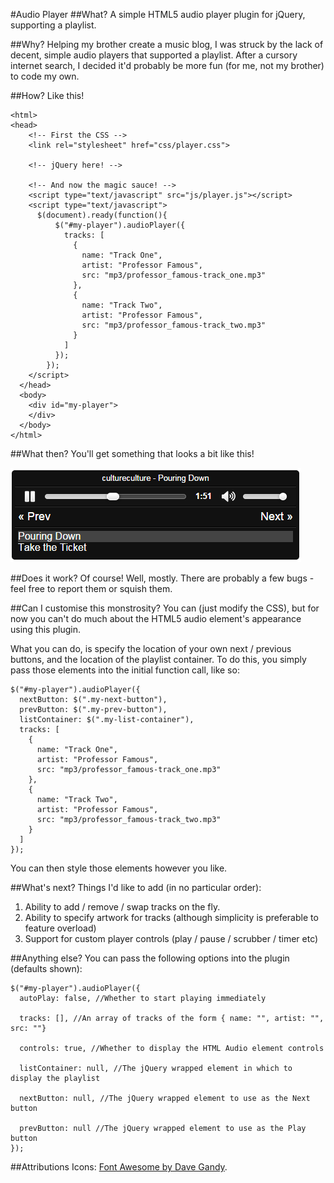 #Audio Player
##What?
A simple HTML5 audio player plugin for jQuery, supporting a playlist.

##Why?
Helping my brother create a music blog, I was struck by the lack of decent,
simple audio players that supported a playlist. After a cursory internet search,
I decided it'd probably be more fun (for me, not my brother) to code my own.

##How?
Like this!

    <html>
    <head>
        <!-- First the CSS -->
        <link rel="stylesheet" href="css/player.css">

        <!-- jQuery here! -->

        <!-- And now the magic sauce! -->
        <script type="text/javascript" src="js/player.js"></script>
        <script type="text/javascript">
          $(document).ready(function(){
              $("#my-player").audioPlayer({
                tracks: [
                  {
                    name: "Track One",
                    artist: "Professor Famous",
                    src: "mp3/professor_famous-track_one.mp3"
                  },
                  {
                    name: "Track Two",
                    artist: "Professor Famous",
                    src: "mp3/professor_famous-track_two.mp3"
                  }
                ]
              });
            });
        </script>
      </head>
      <body>
        <div id="my-player">
        </div>
      </body>
    </html>

##What then?
You'll get something that looks a bit like this!

![Default View](img/default.png)

##Does it work?
Of course! Well, mostly. There are probably a few bugs - feel free to report them or squish them.

##Can I customise this monstrosity?
You can (just modify the CSS), but for now you can't do much about the HTML5 audio element's appearance using this plugin.

What you can do, is specify the location of your own next / previous buttons, and the location of the playlist container.
To do this, you simply pass those elements into the initial function call, like so:

    $("#my-player").audioPlayer({
      nextButton: $(".my-next-button"),
      prevButton: $(".my-prev-button"),
      listContainer: $(".my-list-container"),
      tracks: [
        {
          name: "Track One",
          artist: "Professor Famous",
          src: "mp3/professor_famous-track_one.mp3"
        },
        {
          name: "Track Two",
          artist: "Professor Famous",
          src: "mp3/professor_famous-track_two.mp3"
        }
      ]
    });

You can then style those elements however you like.

##What's next?
Things I'd like to add (in no particular order):

1. Ability to add / remove / swap tracks on the fly.
2. Ability to specify artwork for tracks (although simplicity is preferable to feature overload)
3. Support for custom player controls (play / pause / scrubber / timer etc)

##Anything else?
You can pass the following options into the plugin (defaults shown):

    $("#my-player").audioPlayer({
      autoPlay: false, //Whether to start playing immediately

      tracks: [], //An array of tracks of the form { name: "", artist: "", src: ""}

      controls: true, //Whether to display the HTML Audio element controls

      listContainer: null, //The jQuery wrapped element in which to display the playlist

      nextButton: null, //The jQuery wrapped element to use as the Next button

      prevButton: null //The jQuery wrapped element to use as the Play button
    });

##Attributions
Icons: [Font Awesome by Dave Gandy](http://fontawesome.io).
